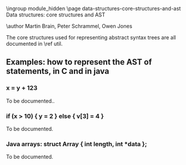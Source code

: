 \ingroup module_hidden 
\page data-structures-core-structures-and-ast Data structures: core structures and AST

\author Martin Brain, Peter Schrammel, Owen Jones

The core structures used for representing abstract syntax trees are all
documented in \ref util.

## Examples: how to represent the AST of statements, in C and in java ##

### x = y + 123 ###

To be documented..

### if (x > 10) { y = 2 } else { v[3] = 4 } ###

To be documented.

### Java arrays: struct Array { int length, int *data }; ###

To be documented.
